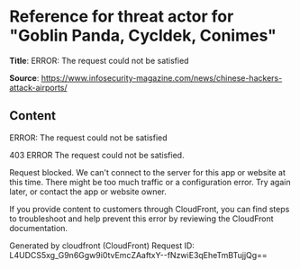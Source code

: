 # Reference for threat actor for "Goblin Panda, Cycldek, Conimes"

**Title**: ERROR: The request could not be satisfied

**Source**: https://www.infosecurity-magazine.com/news/chinese-hackers-attack-airports/

## Content


ERROR: The request could not be satisfied

403 ERROR
The request could not be satisfied.

Request blocked.
We can't connect to the server for this app or website at this time. There might be too much traffic or a configuration error. Try again later, or contact the app or website owner.

If you provide content to customers through CloudFront, you can find steps to troubleshoot and help prevent this error by reviewing the CloudFront documentation.



Generated by cloudfront (CloudFront)
Request ID: L4UDCS5xg_G9n6Ggw9i0tvEmcZAaftxY--fNzwiE3qEheTmBTujjQg==



